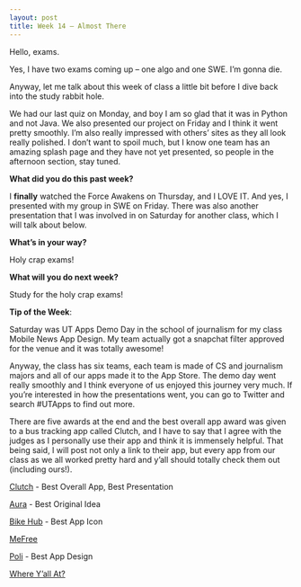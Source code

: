 ```yaml
--- 
layout: post 
title: Week 14 – Almost There
--- 
```

Hello, exams.

Yes, I have two exams coming up – one algo and one SWE. I’m gonna die.

Anyway, let me talk about this week of class a little bit before I dive back into the study rabbit hole.

We had our last quiz on Monday, and boy I am so glad that it was in Python and not Java. We also presented our project on Friday and I think it went pretty smoothly. I’m also really impressed with others’ sites as they all look really polished. I don’t want to spoil much, but I know one team has an amazing splash page and they have not yet presented, so people in the afternoon section, stay tuned. 


**What did you do this past week?** 

I **finally** watched the Force Awakens on Thursday, and I LOVE IT. And yes, I presented with my group in SWE on Friday. There was also another presentation that I was involved in on Saturday for another class, which I will talk about below.
 
**What’s in your way?** 
 
Holy crap exams!

**What will you do next week?** 
 
Study for the holy crap exams!
 
**Tip of the Week**:  
 
Saturday was UT Apps Demo Day in the school of journalism for my class Mobile News App Design. My team actually got a snapchat filter approved for the venue and it was totally awesome!

Anyway, the class has six teams, each team is made of CS and journalism majors and all of our apps made it to the App Store. The demo day went really smoothly and I think everyone of us enjoyed this journey very much. If you’re interested in how the presentations went, you can go to Twitter and search #UTApps to find out more.

There are five awards at the end and the best overall app award was given to a bus tracking app called Clutch, and I have to say that I agree with the judges as I personally use their app and think it is immensely helpful. That being said, I will post not only a link to their app, but every app from our class as we all worked pretty hard and y’all should totally check them out (including ours!). 

[Clutch]( https://geo.itunes.apple.com/us/app/clutch-bus-ut-shuttle-tracker/id1098242843?mt=8) - Best Overall App, Best Presentation


[Aura]( https://geo.itunes.apple.com/us/app/aura-app/id1100031398?mt=8) - Best Original Idea


[Bike Hub]( https://geo.itunes.apple.com/us/app/bike-hub-atx/id1097269364?mt=8) - Best App Icon


[MeFree]( https://geo.itunes.apple.com/us/app/me-free/id1098247692?mt=8)


[Poli]( https://geo.itunes.apple.com/us/app/poli-app/id1099395714?mt=8) - Best App Design


[Where Y’all At?]( https://geo.itunes.apple.com/us/app/where-yall-at/id1099615377?mt=8)

